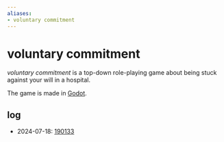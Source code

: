 ```yaml
---
aliases:
- voluntary commitment
---
```


# voluntary commitment

_voluntary commitment_ is a top-down role-playing game about being stuck against your will in a hospital.

The game is made in [Godot](godot.md).

## log

- 2024-07-18: [190133](../entries/20240718_190133.md)
